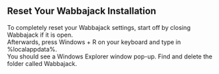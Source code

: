 ## Reset Your Wabbajack Installation

To completely reset your Wabbajack settings, start off by closing Wabbajack if it is open.  
Afterwards, press Windows + R on your keyboard and type in %localappdata%.  
You should see a Windows Explorer window pop-up.
Find and delete the folder called Wabbajack.